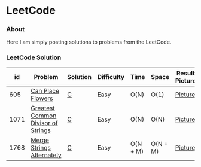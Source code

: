 LeetCode
=========

### About
Here I am simply posting solutions to problems from the LeetCode.

### LeetCode Solution
| id | Problem | Solution | Difficulty | Time | Space | Result Picture |
|----| ------- | -------- | ---------- | ---- | ----- | -------------- |
| 605|[Can Place Flowers](https://leetcode.com/problems/can-place-flowers/description/?envType=study-plan-v2&envId=leetcode-75)|[C](./src/605_Can_Place_Flowers/605_Can_Place_Flowers.c)|Easy|O(N)|O(1)|[Picture](./assets/605_Can_Place_Flowers.png)|
| 1071|[Greatest Common Divisor of Strings](https://leetcode.com/problems/greatest-common-divisor-of-strings/description/?envType=study-plan-v2&envId=leetcode-75)|[C](./src/1071_Greatest_Common_Divisor_of_Strings/1071_Greatest_Common_Divisor_of_Strings.c)|Easy|O(N)|O(N)|[Picture](./assets/1071_Greatest_Common_Divisor_of_Strings.png)|
| 1768|[Merge Strings Alternately](https://leetcode.com/problems/merge-strings-alternately/description/?envType=study-plan-v2&envId=leetcode-75)|[C](./src/1768_Merge_Strings_Alternately/1768_Merge_Strings_Alternately.c)|Easy|O(N + M)|O(N + M)|[Picture](./assets/1768_Merge_Strings_Alternately.png)|
